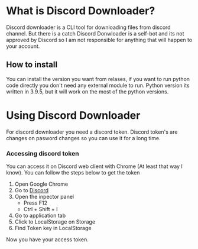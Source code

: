 # What is Discord Downloader?

Discord downloader is a CLI tool for downloading files from discord channel.
But there is a catch Discord Donwloader is a self-bot and its not approved by Discord so I am not responsible for anything that will happen to your account.

## How to install

You can install the version you want from relases, if you want to run python code directly you don't need any external module to run.
Python version its written in 3.9.5, but it will work on the most of the python versions.

# Using Discord Downloader

For discord downloader you need a discord token. Discord token's are changes on pasword changes so you can use it for a long time.

### Accessing discord token

You can access it on Discord web client with Chrome (At least that way I know).
You can follow the steps below to get the token

1. Open Google Chrome
2. Go to [Discord](https://discord.com/app)
3. Open the inpector panel
    - Press F12
    - Ctrl + Shift + I
4. Go to application tab
5. Click to LocalStorage on Storage
6. Find Token key in LocalStorage

Now you have your access token.

